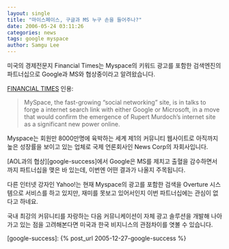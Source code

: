 ```yaml
---
layout: single
title: "마이스페이스, 구글과 MS 누구 손을 들어주나?"
date: 2006-05-24 03:11:26
categories: news
tags: google myspace
author: Samgu Lee
---
```


미국의 경제전문지 Financial Times는 Myspace의 키워드 광고를 포함한 검색엔진의 파트너십으로 Google과 MS와 협상중이라고 알려왔습니다.

[FINANCIAL TIMES](http://news.ft.com/cms/s/b2f9a994-e9e0-11da-a33b-0000779e2340.html) 인용:

> MySpace, the fast-growing “social networking” site, is in talks to forge a internet search link with either Google or Microsoft, in a move that would confirm the emergence of Rupert Murdoch’s internet site as a significant new power online.

Myspace는 회원만 8000만명에 육박하는 세계 제1의 커뮤니티 웹사이트로 아직까지 높은 성장률을 보이고 있는 업체로 국제 언론회사인 News Corp의 자회사입니다.

[AOL과의 협상][google-success]에서 Google은 MS를 제치고 출혈을 감수하면서까지 파트너십을 맺은 바 있는데, 이번엔 어떤 결과가 나올지 주목됩니다.

다른 인터넷 강자인 Yahoo!는 현재 Myspace의 광고를 포함한 검색을 Overture 시스템으로 서비스를 하고 있지만, 재미를 못보고 있어서인지 이번 파트너십에는 관심이 없다고 하네요.

국내 최강의 커뮤니티를 자랑하는 다음 커뮤니케이션이 자체 광고 솔루션을 개발해 나아가고 있는 점을 고려해본다면 미국과 한국 비지니스의 관점차이를 엿볼 수 있습니다.

[google-success]: {% post_url 2005-12-27-google-success %}
